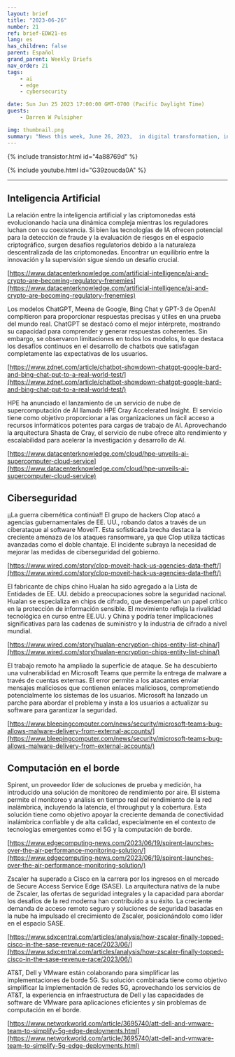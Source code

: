 ```yaml
---
layout: brief
title: "2023-06-26"
number: 21
ref: brief-EDW21-es
lang: es
has_children: false
parent: Español
grand_parent: Weekly Briefs
nav_order: 21
tags:
    - ai
    - edge
    - cybersecurity

date: Sun Jun 25 2023 17:00:00 GMT-0700 (Pacific Daylight Time)
guests:
    - Darren W Pulsipher

img: thumbnail.png
summary: "News this week, June 26, 2023,  in digital transformation, including increased attacks in the cyber war, everyone jumping onto the generative AI bandwagon, and virtualized radio area networks."
---
```


{% include transistor.html id="4a88769d" %}



{% include youtube.html id="G39zoucda0A" %}

---

## Inteligencia Artificial

La relación entre la inteligencia artificial y las criptomonedas está evolucionando hacia una dinámica compleja mientras los reguladores luchan con su coexistencia. Si bien las tecnologías de IA ofrecen potencial para la detección de fraude y la evaluación de riesgos en el espacio criptográfico, surgen desafíos regulatorios debido a la naturaleza descentralizada de las criptomonedas. Encontrar un equilibrio entre la innovación y la supervisión sigue siendo un desafío crucial.

[https://www.datacenterknowledge.com/artificial-intelligence/ai-and-crypto-are-becoming-regulatory-frenemies](https://www.datacenterknowledge.com/artificial-intelligence/ai-and-crypto-are-becoming-regulatory-frenemies)

Los modelos ChatGPT, Meena de Google, Bing Chat y GPT-3 de OpenAI compitieron para proporcionar respuestas precisas y útiles en una prueba del mundo real. ChatGPT se destacó como el mejor intérprete, mostrando su capacidad para comprender y generar respuestas coherentes. Sin embargo, se observaron limitaciones en todos los modelos, lo que destaca los desafíos continuos en el desarrollo de chatbots que satisfagan completamente las expectativas de los usuarios.

[https://www.zdnet.com/article/chatbot-showdown-chatgpt-google-bard-and-bing-chat-put-to-a-real-world-test/](https://www.zdnet.com/article/chatbot-showdown-chatgpt-google-bard-and-bing-chat-put-to-a-real-world-test/)

HPE ha anunciado el lanzamiento de un servicio de nube de supercomputación de AI llamado HPE Cray Accelerated Insight. El servicio tiene como objetivo proporcionar a las organizaciones un fácil acceso a recursos informáticos potentes para cargas de trabajo de AI. Aprovechando la arquitectura Shasta de Cray, el servicio de nube ofrece alto rendimiento y escalabilidad para acelerar la investigación y desarrollo de AI.

[https://www.datacenterknowledge.com/cloud/hpe-unveils-ai-supercomputer-cloud-service](https://www.datacenterknowledge.com/cloud/hpe-unveils-ai-supercomputer-cloud-service)

## Ciberseguridad

¡¡La guerra cibernética continúa!! El grupo de hackers Clop atacó a agencias gubernamentales de EE. UU., robando datos a través de un ciberataque al software MoveIT. Esta sofisticada brecha destaca la creciente amenaza de los ataques ransomware, ya que Clop utiliza tácticas avanzadas como el doble chantaje. El incidente subraya la necesidad de mejorar las medidas de ciberseguridad del gobierno.

[https://www.wired.com/story/clop-moveit-hack-us-agencies-data-theft/](https://www.wired.com/story/clop-moveit-hack-us-agencies-data-theft/)

El fabricante de chips chino Hualan ha sido agregado a la Lista de Entidades de EE. UU. debido a preocupaciones sobre la seguridad nacional. Hualan se especializa en chips de cifrado, que desempeñan un papel crítico en la protección de información sensible. El movimiento refleja la rivalidad tecnológica en curso entre EE.UU. y China y podría tener implicaciones significativas para las cadenas de suministro y la industria de cifrado a nivel mundial.

[https://www.wired.com/story/hualan-encryption-chips-entity-list-china/](https://www.wired.com/story/hualan-encryption-chips-entity-list-china/)

El trabajo remoto ha ampliado la superficie de ataque. Se ha descubierto una vulnerabilidad en Microsoft Teams que permite la entrega de malware a través de cuentas externas. El error permite a los atacantes enviar mensajes maliciosos que contienen enlaces maliciosos, comprometiendo potencialmente los sistemas de los usuarios. Microsoft ha lanzado un parche para abordar el problema y insta a los usuarios a actualizar su software para garantizar la seguridad.

[https://www.bleepingcomputer.com/news/security/microsoft-teams-bug-allows-malware-delivery-from-external-accounts/](https://www.bleepingcomputer.com/news/security/microsoft-teams-bug-allows-malware-delivery-from-external-accounts/)

## Computación en el borde

Spirent, un proveedor líder de soluciones de prueba y medición, ha introducido una solución de monitoreo de rendimiento por aire. El sistema permite el monitoreo y análisis en tiempo real del rendimiento de la red inalámbrica, incluyendo la latencia, el throughput y la cobertura. Esta solución tiene como objetivo apoyar la creciente demanda de conectividad inalámbrica confiable y de alta calidad, especialmente en el contexto de tecnologías emergentes como el 5G y la computación de borde.

[https://www.edgecomputing-news.com/2023/06/19/spirent-launches-over-the-air-performance-monitoring-solution/](https://www.edgecomputing-news.com/2023/06/19/spirent-launches-over-the-air-performance-monitoring-solution/)

Zscaler ha superado a Cisco en la carrera por los ingresos en el mercado de Secure Access Service Edge (SASE). La arquitectura nativa de la nube de Zscaler, las ofertas de seguridad integrales y la capacidad para abordar los desafíos de la red moderna han contribuido a su éxito. La creciente demanda de acceso remoto seguro y soluciones de seguridad basadas en la nube ha impulsado el crecimiento de Zscaler, posicionándolo como líder en el espacio SASE.

[https://www.sdxcentral.com/articles/analysis/how-zscaler-finally-topped-cisco-in-the-sase-revenue-race/2023/06/](https://www.sdxcentral.com/articles/analysis/how-zscaler-finally-topped-cisco-in-the-sase-revenue-race/2023/06/)

AT&T, Dell y VMware están colaborando para simplificar las implementaciones de borde 5G. Su solución combinada tiene como objetivo simplificar la implementación de redes 5G, aprovechando los servicios de AT&T, la experiencia en infraestructura de Dell y las capacidades de software de VMware para aplicaciones eficientes y sin problemas de computación en el borde.

[https://www.networkworld.com/article/3695740/att-dell-and-vmware-team-to-simplify-5g-edge-deployments.html](https://www.networkworld.com/article/3695740/att-dell-and-vmware-team-to-simplify-5g-edge-deployments.html)


